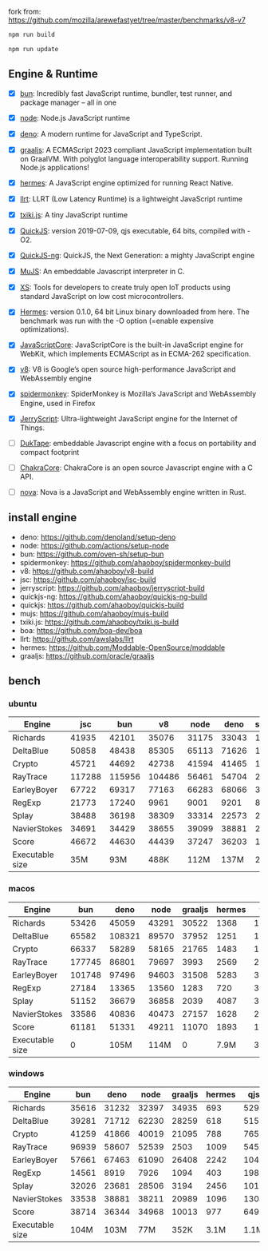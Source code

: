 fork from: https://github.com/mozilla/arewefastyet/tree/master/benchmarks/v8-v7

```bash
npm run build

npm run update
```

## Engine & Runtime

- [x] [bun](https://github.com/oven-sh/bun): Incredibly fast JavaScript runtime, bundler, test runner, and package manager – all in one
- [x] [node](https://github.com/nodejs/node): Node.js JavaScript runtime
- [x] [deno](https://github.com/denoland/deno): A modern runtime for JavaScript and TypeScript.
- [x] [graaljs](https://github.com/oracle/graaljs): A ECMAScript 2023 compliant JavaScript implementation built on GraalVM. With polyglot language interoperability support. Running Node.js applications!
- [x] [hermes](https://github.com/facebook/hermes): A JavaScript engine optimized for running React Native.
- [x] [llrt](https://github.com/awslabs/llrt): LLRT (Low Latency Runtime) is a lightweight JavaScript runtime
- [x] [txiki.js](https://github.com/saghul/txiki.js): A tiny JavaScript runtime
- [x] [QuickJS](https://bellard.org/quickjs/): version 2019-07-09, qjs executable, 64 bits, compiled with -O2.
- [x] [QuickJS-ng](https://github.com/quickjs-ng/quickjs): QuickJS, the Next Generation: a mighty JavaScript engine
- [x] [MuJS](https://github.com/ccxvii/mujs): An embeddable Javascript interpreter in C.
- [x] [XS](https://github.com/Moddable-OpenSource/moddable): Tools for developers to create truly open IoT products using standard JavaScript on low cost microcontrollers.
- [x] [Hermes](https://github.com/facebook/hermes): version 0.1.0, 64 bit Linux binary downloaded from here. The benchmark was run with the -O option (=enable expensive optimizations).
- [x] [JavaScriptCore](https://github.com/WebKit/webkit/tree/main/Source/JavaScriptCore): JavaScriptCore is the built-in JavaScript engine for WebKit, which implements ​ECMAScript as in ​ECMA-262 specification.
- [x] [v8](https://v8.dev/): V8 is Google’s open source high-performance JavaScript and WebAssembly engine
- [x] [spidermonkey](https://spidermonkey.dev/): SpiderMonkey is Mozilla’s JavaScript and WebAssembly Engine, used in Firefox
- [x] [JerryScript](https://github.com/jerryscript-project/jerryscript): Ultra-lightweight JavaScript engine for the Internet of Things.
- [ ] [DukTape](https://github.com/svaarala/duktape): embeddable Javascript engine with a focus on portability and compact footprint
- [ ] [ChakraCore](https://github.com/chakra-core/ChakraCore): ChakraCore is an open source Javascript engine with a C API.
- [ ] [nova](https://github.com/trynova/nova): Nova is a JavaScript and WebAssembly engine written in Rust.


## install engine

- deno: https://github.com/denoland/setup-deno
- node: https://github.com/actions/setup-node
- bun: https://github.com/oven-sh/setup-bun
- spidermonkey: https://github.com/ahaoboy/spidermonkey-build
- v8: https://github.com/ahaoboy/v8-build
- jsc: https://github.com/ahaoboy/jsc-build
- jerryscript: https://github.com/ahaoboy/jerryscript-build
- quickjs-ng: https://github.com/ahaoboy/quickjs-ng-build
- quickjs: https://github.com/ahaoboy/quickjs-build
- mujs: https://github.com/ahaoboy/mujs-build
- txiki.js: https://github.com/ahaoboy/txiki.js-build
- boa: https://github.com/boa-dev/boa
- llrt: https://github.com/awslabs/llrt
- hermes: https://github.com/Moddable-OpenSource/moddable
- graaljs: https://github.com/oracle/graaljs


## bench

### ubuntu
| Engine | jsc | bun | v8 | node | deno | spidermonkey | graaljs | hermes | llrt | qjs | tjs | qjs(ng) | mujs | xst | boa | jerry |
| --- | --- | --- | --- | --- | --- | --- | --- | --- | --- | --- | --- | --- | --- | --- | --- | --- |
| Richards | 41935 | 42101 | 35076 | 31175 | 33043 | 13747 | 35719 | 1116 | 748 | 704 | 672 | 686 | 225 | 87.8 | 46.1 | 262 |
| DeltaBlue | 50858 | 48438 | 85305 | 65113 | 71626 | 12741 | 27042 | 1048 | 694 | 688 | 681 | 666 | 320 | 156 | 43.6 | 270 |
| Crypto | 45721 | 44692 | 42738 | 41594 | 41465 | 18160 | 14607 | 1362 | 803 | 775 | 624 | 612 | 184 | 288 | 56.4 | 282 |
| RayTrace | 117288 | 115956 | 104486 | 56461 | 54704 | 28285 | 9241 | 1568 | 1208 | 965 | 1126 | 1023 | 497 | 460 | 139 | 351 |
| EarleyBoyer | 67722 | 69317 | 77163 | 66283 | 68066 | 38147 | 23165 | 3400 | 2025 | 1572 | 1805 | 1553 | 533 | 330 | 154 | 0 |
| RegExp | 21773 | 17240 | 9961 | 9001 | 9201 | 8784 | 831 | 557 | 193 | 230 | 255 | 246 | 202 | 70.8 | 44.1 | 0 |
| Splay | 38488 | 36198 | 38309 | 33314 | 22573 | 22027 | 2497 | 3683 | 1936 | 1778 | 2041 | 1755 | 714 | 357 | 171 | 0 |
| NavierStokes | 34691 | 34429 | 38655 | 39099 | 38881 | 22127 | 23002 | 1837 | 1443 | 1374 | 1052 | 1050 | 478 | 769 | 124 | 0 |
| Score | 46672 | 44630 | 44439 | 37247 | 36203 | 18659 | 10467 | 1542 | 928 | 867 | 867 | 819 | 353 | 242 | 83.2 | 0 |
| Executable size | 35M | 93M | 488K | 112M | 137M | 297M | 4.0K | 36M | 8.2M | 4.7M | 5.1M | 1.3M | 412K | 2.1M | 27M | 456K |
### macos
| Engine | bun | deno | node | graaljs | hermes | tjs | qjs(ng) | qjs | llrt | mujs | xst |
| --- | --- | --- | --- | --- | --- | --- | --- | --- | --- | --- | --- |
| Richards | 53426 | 45059 | 43291 | 30522 | 1368 | 1330 | 1338 | 1086 | 734 | 411 | 107 |
| DeltaBlue | 65582 | 108321 | 89570 | 37952 | 1251 | 1329 | 1217 | 1094 | 756 | 591 | 185 |
| Crypto | 66337 | 58289 | 58165 | 21765 | 1483 | 1212 | 1219 | 1339 | 618 | 308 | 364 |
| RayTrace | 177745 | 86801 | 79697 | 3993 | 2569 | 2116 | 1548 | 1270 | 1175 | 1021 | 601 |
| EarleyBoyer | 101748 | 97496 | 94603 | 31508 | 5283 | 3335 | 2618 | 2380 | 1852 | 1125 | 418 |
| RegExp | 27184 | 13365 | 13560 | 1283 | 720 | 316 | 281 | 290 | 170 | 321 | 194 |
| Splay | 51152 | 36679 | 36858 | 2039 | 4087 | 3594 | 2477 | 2477 | 2171 | 1261 | 409 |
| NavierStokes | 33586 | 40836 | 40473 | 27157 | 1628 | 2213 | 2210 | 2564 | 1155 | 793 | 856 |
| Score | 61181 | 51331 | 49211 | 11070 | 1893 | 1576 | 1370 | 1313 | 867 | 638 | 324 |
| Executable size | 0 | 105M | 114M | 0 | 7.9M | 3.6M | 1.0M | 920K | 8.2M | 432K | 1.6M |
### windows
| Engine | bun | deno | node | graaljs | hermes | qjs | llrt | tjs | mujs | boa | qjs(ng) |
| --- | --- | --- | --- | --- | --- | --- | --- | --- | --- | --- | --- |
| Richards | 35616 | 31232 | 32397 | 34935 | 693 | 529 | 506 | 444 | 237 | 36.6 | 443 |
| DeltaBlue | 39281 | 71712 | 62230 | 28259 | 618 | 515 | 466 | 419 | 331 | 34.1 | 403 |
| Crypto | 41259 | 41866 | 40019 | 21095 | 788 | 765 | 503 | 388 | 182 | 49.5 | 389 |
| RayTrace | 96939 | 58607 | 52539 | 2503 | 1009 | 545 | 675 | 731 | 469 | 113 | 587 |
| EarleyBoyer | 57661 | 67463 | 61090 | 26408 | 2242 | 1048 | 1128 | 1180 | 580 | 112 | 0 |
| RegExp | 14561 | 8919 | 7926 | 1094 | 403 | 198 | 184 | 212 | 200 | 39 | 188 |
| Splay | 32026 | 23681 | 28506 | 3194 | 2456 | 1017 | 1133 | 1368 | 1206 | 123 | 1001 |
| NavierStokes | 33538 | 38881 | 38211 | 20989 | 1096 | 1304 | 1105 | 643 | 498 | 109 | 692 |
| Score | 38714 | 36344 | 34968 | 10013 | 977 | 649 | 616 | 573 | 383 | 67.1 | 0 |
| Executable size | 104M | 103M | 77M | 352K | 3.1M | 1.1M | 9.0M | 5.8M | 660K | 27M | 1.8M |
